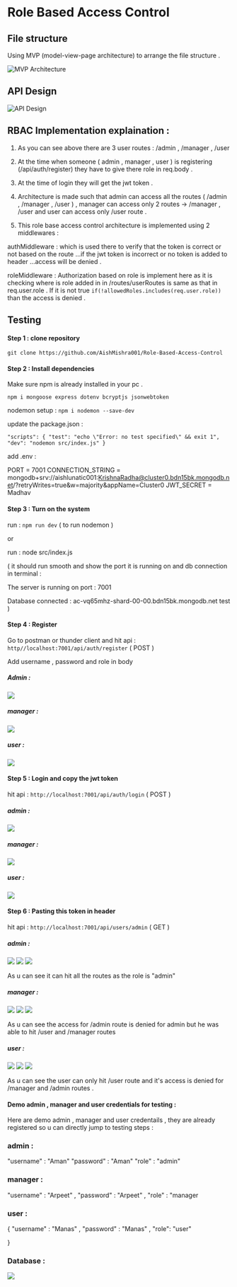 # Role Based Access Control 

## File structure 

Using MVP (model-view-page architecture) to arrange the file structure . 

![MVP Architecture](./assets/Screenshot%20from%202024-11-28%2010-33-33.png)

## API Design 

![API Design](./assets/Screenshot%20from%202024-11-28%2010-34-15.png) 

## RBAC Implementation explaination : 

1. As you can see above there are 3 user routes : /admin , /manager , /user 

2. At the time when someone ( admin , manager , user ) is registering (/api/auth/register) they have to give there role in req.body . 

3. At the time of login they will get the jwt token . 

4. Architecture is made such that admin can access all the routes ( /admin , /manager , /user ) , manager can access only 2 routes -> /manager  , /user and user can access only /user route . 

5. This role base access control architecture is implemented using 2 middlewares : 

authMiddleware : which is used there to verify that the token is correct or not based on the route ...if the jwt token is incorrect or no token is added to header ...access will be denied . 

roleMiddleware : Authorization based on role is implement here as it is checking where is role added in in /routes/userRoutes is same as that in req.user.role . If it is not true `if(!allowedRoles.includes(req.user.role))` than the access is denied . 

## Testing 

#### Step 1 : clone repository 

   `git clone https://github.com/AishMishra001/Role-Based-Access-Control`


#### Step 2 : Install dependencies 

  Make sure npm is already installed in your pc .  

 ` npm i mongoose express dotenv bcryptjs jsonwebtoken `

nodemon setup  :  ` npm i nodemon --save-dev ` 

update the package.json :

   ` "scripts": {
    "test": "echo \"Error: no test specified\" && exit 1",
    "dev": "nodemon src/index.js"
  } `

add .env : 

PORT = 7001 
CONNECTION_STRING = mongodb+srv://aishlunatic001:KrishnaRadha@cluster0.bdn15bk.mongodb.net/?retryWrites=true&w=majority&appName=Cluster0
JWT_SECRET = Madhav

#### Step 3 : Turn on the system 

run : `npm run dev` ( to run nodemon )

 or 

run : node src/index.js 

( it should run smooth and show the port it is running on and db connection in terminal : 

The server is running on port : 7001 

Database connected : ac-vq65mhz-shard-00-00.bdn15bk.mongodb.net test ) 

#### Step 4 : Register 

Go to postman or thunder client and hit api : `http//localhost:7001/api/auth/register` ( POST )

Add username , password and role in body 

##### Admin : 

![](./assets/Screenshot%20from%202024-11-28%2011-26-28.png)

##### manager : 

![](./assets/Screenshot%20from%202024-11-28%2011-47-30.png)

##### user : 

![](./assets/Screenshot%20from%202024-11-28%2011-50-40.png)


#### Step 5 : Login and copy the jwt token 

hit api : `http://localhost:7001/api/auth/login` ( POST )

##### admin : 

![](./assets/Screenshot%20from%202024-11-28%2011-29-40.png) 

##### manager : 

![](./assets/Screenshot%20from%202024-11-28%2011-47-58.png)

##### user : 

![](./assets/Screenshot%20from%202024-11-28%2011-51-00.png)

#### Step 6 : Pasting this token in header 

hit api : `http://localhost:7001/api/users/admin` ( GET )

##### admin : 

![](./assets/Screenshot%20from%202024-11-28%2011-30-39.png)
![](./assets/Screenshot%20from%202024-11-28%2011-30-51.png)
![](./assets/Screenshot%20from%202024-11-28%2011-30-58.png)


As u can see it can hit all the routes as the role is "admin"


##### manager : 

![](./assets/Screenshot%20from%202024-11-28%2011-48-47.png)
![](./assets/Screenshot%20from%202024-11-28%2011-49-02.png)
![](./assets/Screenshot%20from%202024-11-28%2011-49-14.png)

As u can see the access for /admin route is denied for admin but he was able to hit /user and /manager routes 

##### user : 

![](./assets/Screenshot%20from%202024-11-28%2011-51-23.png)
![](./assets/Screenshot%20from%202024-11-28%2011-51-38.png)
![](./assets/Screenshot%20from%202024-11-28%2011-51-57.png)

As u can see the user can only hit /user route and it's access is denied for /manager and /admin routes .



#### Demo admin , manager and user credentials for testing : 

Here are demo admin , manager and user credentails , they are already registered so u can directly jump to testing steps : 

### admin : 

"username" : "Aman" 
"password" : "Aman" 
"role" : "admin" 

### manager  : 

"username" : "Arpeet" , 
  "password" : "Arpeet"  , 
  "role" : "manager

### user : 

{
  "username" : "Manas" , 
  "password" : "Manas" ,
  "role": "user"

}


### Database : 

![](./assets/Screenshot%20from%202024-11-28%2018-08-50.png)
